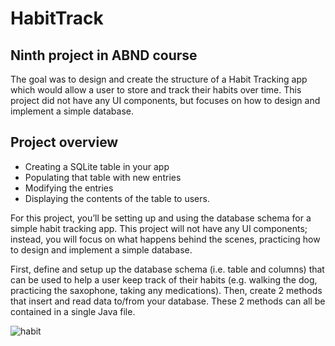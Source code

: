 # HabitTrack
## Ninth project in ABND course
The goal was to design and create the structure of a Habit Tracking app which would allow a user to store and track their habits over time. This project did not have any UI components, but focuses on how to design and implement a simple database.

## Project overview
- Creating a SQLite table in your app
- Populating that table with new entries
- Modifying the entries
- Displaying the contents of the table to users.


For this project, you’ll be setting up and using the database schema for a simple habit tracking app. This project will not have any UI components; instead, you will focus on what happens behind the scenes, practicing how to design and implement a simple database.

First, define and setup up the database schema (i.e. table and columns) that can be used to help a user keep track of their habits (e.g. walking the dog, practicing the saxophone, taking any medications). Then, create 2 methods that insert and read data to/from your database. These 2 methods can all be contained in a single Java file.


![habit](https://user-images.githubusercontent.com/26045797/56085173-8fd06900-5e47-11e9-86af-a76554d420f1.png)
